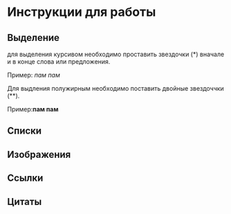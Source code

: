 # Инструкции для работы 

## Выделение 

для выделения курсивом необходимо проставить звездочки (*) вначале и в конце слова или предложения. 

Пример: *пам пам*

Для выдления полужирным необходимо поставить двойные звездоччки (**).

Пример:**пам пам**

## Списки

## Изображения

## Ссылки

## Цитаты 